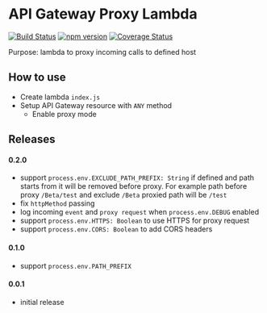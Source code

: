 # API Gateway Proxy Lambda

[![Build Status](https://travis-ci.org/terma/api-gateway-proxy-lambda.svg?branch=master)](https://travis-ci.org/terma/api-gateway-proxy-lambda)
[![npm version](https://badge.fury.io/js/api-gateway-proxy-lambda.svg)](https://badge.fury.io/js/api-gateway-proxy-lambda)
[![Coverage Status](https://coveralls.io/repos/github/terma/api-gateway-proxy-lambda/badge.svg?branch=master)](https://coveralls.io/github/terma/api-gateway-proxy-lambda?branch=master)

Purpose: lambda to proxy incoming calls to defined host

## How to use

* Create lambda ```index.js```
* Setup API Gateway resource with ```ANY``` method
  * Enable proxy mode
  
## Releases

#### 0.2.0 
- support ```process.env.EXCLUDE_PATH_PREFIX: String``` if defined and path starts from it will be removed before proxy. For example path before proxy ```/Beta/test``` and exclude ```/Beta``` proxied path will be ```/test```
- fix ```httpMethod``` passing
- log incoming ```event``` and ```proxy request``` when ```process.env.DEBUG``` enabled
- support ```process.env.HTTPS: Boolean``` to use HTTPS for proxy request
- support ```process.env.CORS: Boolean``` to add CORS headers

#### 0.1.0 
- support ```process.env.PATH_PREFIX```

#### 0.0.1 
- initial release  
  